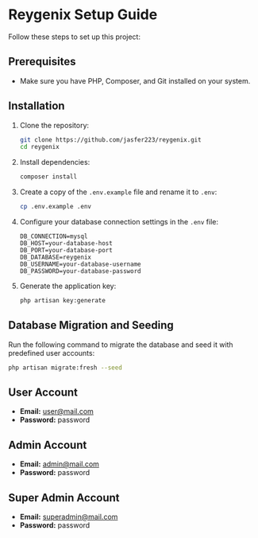 # Reygenix Setup Guide

Follow these steps to set up this project:

## Prerequisites

- Make sure you have PHP, Composer, and Git installed on your system.

## Installation

1. Clone the repository:

    ```bash
    git clone https://github.com/jasfer223/reygenix.git
    cd reygenix
    ```

2. Install dependencies:

    ```bash
    composer install
    ```

3. Create a copy of the `.env.example` file and rename it to `.env`:

    ```bash
    cp .env.example .env
    ```

4. Configure your database connection settings in the `.env` file:

    ```env
    DB_CONNECTION=mysql
    DB_HOST=your-database-host
    DB_PORT=your-database-port
    DB_DATABASE=reygenix
    DB_USERNAME=your-database-username
    DB_PASSWORD=your-database-password
    ```

5. Generate the application key:

    ```bash
    php artisan key:generate
    ```

## Database Migration and Seeding

Run the following command to migrate the database and seed it with predefined user accounts:

```bash
php artisan migrate:fresh --seed
```

## User Account
- **Email:** user@mail.com
- **Password:** password

## Admin Account
- **Email:** admin@mail.com
- **Password:** password

## Super Admin Account
- **Email:** superadmin@mail.com
- **Password:** password
